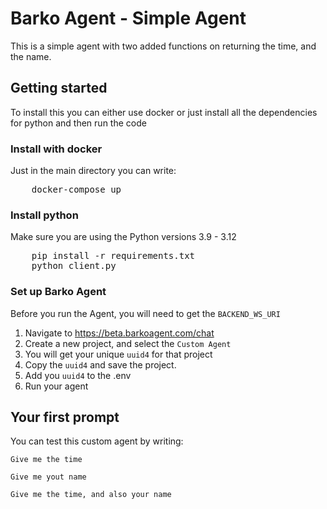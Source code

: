 # Barko Agent - Simple Agent

This is a simple agent with two added functions on returning the time, and the name.

## Getting started

To install this you can either use docker or just install all the dependencies for python and then run the code

### Install with docker

Just in the main directory you can write:

<pre>
    docker-compose up
</pre>

### Install python

Make sure you are using the Python versions 3.9 - 3.12

<pre>
    pip install -r requirements.txt
    python client.py
</pre>


### Set up Barko Agent

Before you run the Agent, you will need to get the `BACKEND_WS_URI`

1. Navigate to https://beta.barkoagent.com/chat
2. Create a new project, and select the `Custom Agent`
3. You will get your unique `uuid4` for that project
4. Copy the `uuid4` and save the project.
5. Add you `uuid4` to the .env
6. Run your agent


## Your first prompt

You can test this custom agent by writing:

`Give me the time`

`Give me yout name`

`Give me the time, and also your name`
